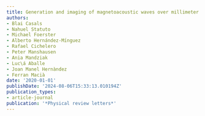 ```yaml
---
title: Generation and imaging of magnetoacoustic waves over millimeter distances
authors:
- Blai Casals
- Nahuel Statuto
- Michael Foerster
- Alberto Hernández-Mı́nguez
- Rafael Cichelero
- Peter Manshausen
- Ania Mandziak
- Luc\á Aballe
- Joan Manel Hernàndez
- Ferran Macià
date: '2020-01-01'
publishDate: '2024-08-06T15:33:13.010194Z'
publication_types:
- article-journal
publication: '*Physical review letters*'
---
```

